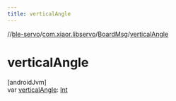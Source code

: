 ```yaml
---
title: verticalAngle
---
```

//[ble-servo](../../../index.html)/[com.xiaor.libservo](../index.html)/[BoardMsg](index.html)/[verticalAngle](vertical-angle.html)



# verticalAngle



[androidJvm]\
var [verticalAngle](vertical-angle.html): [Int](https://kotlinlang.org/api/latest/jvm/stdlib/kotlin/-int/index.html)




